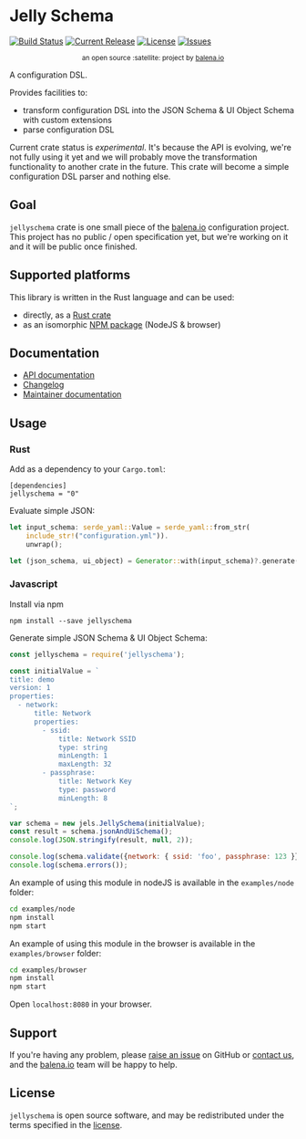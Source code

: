 # Jelly Schema

[![Build Status](https://travis-ci.org/balena-io-modules/jellyschema.svg?branch=master)](https://travis-ci.org/balena-io-modules/jellyschema)
[![Current Release](https://img.shields.io/github/tag/balena-io-modules/jellyschema.svg?style=flat-square)](https://github.com/balena-io-modules/jellyschema/tags)
[![License](https://img.shields.io/github/license/balena-io-modules/jellyschema.svg?style=flat-square)](https://github.com/balena-io-modules/jellyschema/blob/master/LICENSE)
[![Issues](https://img.shields.io/github/issues/balena-io-modules/jellyschema.svg?style=flat-square)](https://github.com/balena-io-modules/jellyschema/issues)

<div align="center">
  <sub>an open source :satellite: project by <a href="https://www.balena.io">balena.io</a></sub>
</div>

A configuration DSL.

Provides facilities to:

* transform configuration DSL into the JSON Schema & UI Object Schema with custom extensions
* parse configuration DSL

Current crate status is _experimental_. It's because the API is evolving, we're not fully using
it yet and we will probably move the transformation functionality to another crate in the future.
This crate will become a simple configuration DSL parser and nothing else.

## Goal

`jellyschema` crate is one small piece of the [balena.io] configuration project. This project has
no public / open specification yet, but we're working on it and it will be public once finished.

## Supported platforms

This library is written in the Rust language and can be used:

* directly, as a [Rust crate]
* as an isomorphic [NPM package] (NodeJS & browser)

## Documentation

* [API documentation]
* [Changelog]
* [Maintainer documentation]

## Usage

### Rust

Add as a dependency to your `Cargo.toml`:

```
[dependencies]
jellyschema = "0"
```

Evaluate simple JSON:

```rust
let input_schema: serde_yaml::Value = serde_yaml::from_str(
    include_str!("configuration.yml")).
    unwrap();

let (json_schema, ui_object) = Generator::with(input_schema)?.generate();
```

### Javascript

Install via npm

```
npm install --save jellyschema
```

Generate simple JSON Schema & UI Object Schema:

```js
const jellyschema = require('jellyschema');

const initialValue = `
title: demo
version: 1
properties:
  - network:
      title: Network
      properties:
        - ssid:
            title: Network SSID
            type: string
            minLength: 1
            maxLength: 32
        - passphrase:
            title: Network Key
            type: password
            minLength: 8
`;

var schema = new jels.JellySchema(initialValue);
const result = schema.jsonAndUiSchema();
console.log(JSON.stringify(result, null, 2));

console.log(schema.validate({network: { ssid: 'foo', passphrase: 123 }}));
console.log(schema.errors());
```

An example of using this module in nodeJS is available in the `examples/node` folder:

```bash
cd examples/node
npm install
npm start
```

An example of using this module in the browser is available in the `examples/browser` folder:

```bash
cd examples/browser
npm install
npm start
```

Open `localhost:8080` in your browser.

## Support

If you're having any problem, please [raise an issue] on GitHub or [contact us], and the [balena.io] team
will be happy to help.

## License

`jellyschema` is open source software, and may be redistributed under the terms specified in
the [license].

[balena.io]: https://www.balena.io/
[contact us]: https://forums.balena.io/
[raise an issue]: https://github.com/balena-io-modules/jellyschema/issues/new
[API documentation]: https://docs.rs/jellyschema/latest/jellyschema/
[license]: ./LICENSE
[Rust crate]: https://crates.io/crates/jellyschema
[NPM package]: https://www.npmjs.com/package/jellyschema
[Changelog]: ./CHANGELOG.md
[Maintainer documentation]: ./docs/MAINTAINER.md
